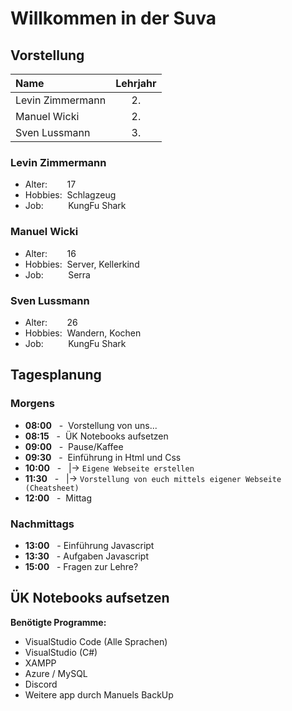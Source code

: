 # Willkommen in der Suva

## **Vorstellung**

| Name             | Lehrjahr |
|:-----------------|:--------:|
| Levin Zimmermann |    2.    |
| Manuel Wicki     |    2.    |
| Sven Lussmann    |    3.    |


### Levin Zimmermann

- Alter: &nbsp;&nbsp;&nbsp;&nbsp;&nbsp;&nbsp; 17
- Hobbies: &nbsp;Schlagzeug
- Job: &nbsp;&nbsp;&nbsp;&nbsp;&nbsp;&nbsp;&nbsp;&nbsp;&nbsp;KungFu Shark

### Manuel Wicki

- Alter: &nbsp;&nbsp;&nbsp;&nbsp;&nbsp;&nbsp; 16
- Hobbies: &nbsp;Server, Kellerkind
- Job: &nbsp;&nbsp;&nbsp;&nbsp;&nbsp;&nbsp;&nbsp;&nbsp;&nbsp;Serra

### Sven Lussmann

- Alter: &nbsp;&nbsp;&nbsp;&nbsp;&nbsp;&nbsp; 26
- Hobbies: &nbsp;Wandern, Kochen
- Job: &nbsp;&nbsp;&nbsp;&nbsp;&nbsp;&nbsp;&nbsp;&nbsp;&nbsp;KungFu Shark

## **Tagesplanung**

### **Morgens**
- **08:00** &nbsp;&nbsp;-&nbsp;&nbsp;Vorstellung von uns...
- **08:15** &nbsp;&nbsp;-&nbsp;&nbsp;ÜK Notebooks aufsetzen
- **09:00** &nbsp;&nbsp;-&nbsp;&nbsp;Pause/Kaffee
- **09:30** &nbsp;&nbsp;-&nbsp;&nbsp;Einführung in Html und Css
- **10:00** &nbsp;&nbsp;-&nbsp;&nbsp;   |-> ```Eigene Webseite erstellen```
- **11:30** &nbsp;&nbsp;-&nbsp;&nbsp;   |-> `Vorstellung von euch mittels eigener Webseite (Cheatsheet)`
- **12:00** &nbsp;&nbsp;-&nbsp;&nbsp;Mittag
### **Nachmittags**
- **13:00** &nbsp;&nbsp;-&nbsp;Einführung Javascript
- **13:30** &nbsp;&nbsp;-&nbsp;Aufgaben Javascript
- **15:00** &nbsp;&nbsp;-&nbsp;Fragen zur Lehre?

## **ÜK Notebooks aufsetzen**

**Benötigte Programme:**
- VisualStudio Code (Alle Sprachen)
- VisualStudio (C#)
- XAMPP
- Azure / MySQL
- Discord
- Weitere app durch Manuels BackUp